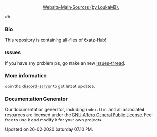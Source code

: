 ##
<p>
  <p align="center">
<a href="https://github.com/LoukaMB/SynapseX" target="_blank">Website-Main-Sources (by LoukaMB).</a>
  </p>
</p>
##

### Bio
This repository is containing all-files of 6xatz-Hub!

### Issues
If you have any problem pls, go make an new <a href="https://github.com/6xatz/Hub/issues/new" target="_blank">issues-thread</a>.

### More information
Join the <a href="https://discord.gg/YnVB3JM" target="_blank">discord-server</a> to get latest updates.

### Documentation Generator
Our documentation generator, including `index.html` and all associated resources are licensed under the [GNU Affero General Public License](https://www.gnu.org/licenses/agpl-3.0.en.html). Feel free to use it and modify it for your own projects.

Updated on 26-02-2020 Saturday 07.10 PM.
